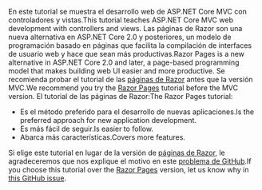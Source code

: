 <span data-ttu-id="e7253-101">En este tutorial se muestra el desarrollo web de ASP.NET Core MVC con controladores y vistas.</span><span class="sxs-lookup"><span data-stu-id="e7253-101">This tutorial teaches ASP.NET Core MVC web development with controllers and views.</span></span> <span data-ttu-id="e7253-102">Las páginas de Razor son una nueva alternativa en ASP.NET Core 2.0 y posteriores, un modelo de programación basado en páginas que facilita la compilación de interfaces de usuario web y hace que sean más productivas.</span><span class="sxs-lookup"><span data-stu-id="e7253-102">Razor Pages is a new alternative in ASP.NET Core 2.0 and later, a page-based programming model that makes building web UI easier and more productive.</span></span> <span data-ttu-id="e7253-103">Se recomienda probar el tutorial de las [páginas de Razor](xref:tutorials/razor-pages/razor-pages-start) antes que la versión MVC.</span><span class="sxs-lookup"><span data-stu-id="e7253-103">We recommend you try the [Razor Pages](xref:tutorials/razor-pages/razor-pages-start) tutorial before the MVC version.</span></span> <span data-ttu-id="e7253-104">El tutorial de las páginas de Razor:</span><span class="sxs-lookup"><span data-stu-id="e7253-104">The Razor Pages tutorial:</span></span>

* <span data-ttu-id="e7253-105">Es el método preferido para el desarrollo de nuevas aplicaciones.</span><span class="sxs-lookup"><span data-stu-id="e7253-105">Is the preferred approach for new application development.</span></span>
* <span data-ttu-id="e7253-106">Es más fácil de seguir.</span><span class="sxs-lookup"><span data-stu-id="e7253-106">Is easier to follow.</span></span>
* <span data-ttu-id="e7253-107">Abarca más características.</span><span class="sxs-lookup"><span data-stu-id="e7253-107">Covers more features.</span></span>

<span data-ttu-id="e7253-108">Si elige este tutorial en lugar de la versión de [páginas de Razor](xref:tutorials/razor-pages/razor-pages-start), le agradeceremos que nos explique el motivo en este [problema de GitHub](https://github.com/aspnet/Docs/issues/6146).</span><span class="sxs-lookup"><span data-stu-id="e7253-108">If you choose this tutorial over the [Razor Pages](xref:tutorials/razor-pages/razor-pages-start) version, let us know why in [this GitHub issue](https://github.com/aspnet/Docs/issues/6146).</span></span>
